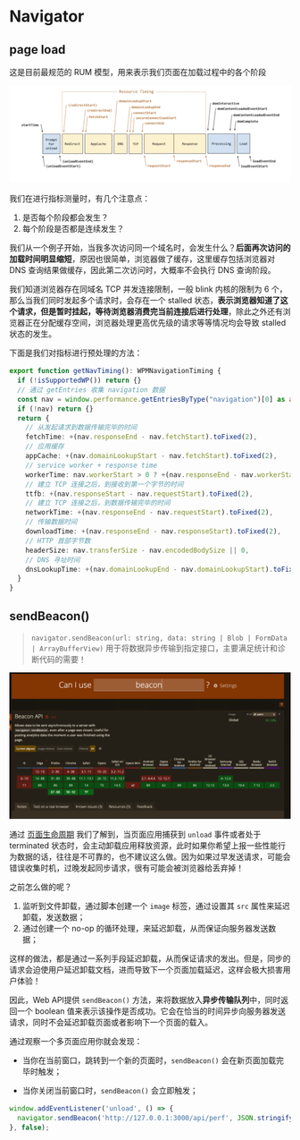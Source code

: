 # Navigator



## page load

这是目前最规范的 RUM 模型，用来表示我们页面在加载过程中的各个阶段

<img src="../assets/perf/pageLoad.png" />

我们在进行指标测量时，有几个注意点：

1. 是否每个阶段都会发生？
2. 每个阶段是否都是连续发生？

我们从一个例子开始，当我多次访问同一个域名时，会发生什么？<b>后面再次访问的加载时间明显缩短</b>，原因也很简单，浏览器做了缓存，这里缓存包括浏览器对 DNS 查询结果做缓存，因此第二次访问时，大概率不会执行 DNS 查询阶段。

我们知道浏览器存在同域名 TCP 并发连接限制，一般 blink 内核的限制为 6 个，那么当我们同时发起多个请求时，会存在一个 stalled 状态，<b>表示浏览器知道了这个请求，但是暂时挂起，等待浏览器消费完当前连接后进行处理</b>，除此之外还有浏览器正在分配缓存空间，浏览器处理更高优先级的请求等等情况均会导致 stalled 状态的发生。

下面是我们对指标进行预处理的方法：

```typescript
export function getNavTiming(): WPMNavigationTiming {
  if (!isSupportedWP()) return {}
  // 通过 getEntries 收集 navigation 数据
  const nav = window.performance.getEntriesByType("navigation")[0] as any
  if (!nav) return {}
  return {
    // 从发起请求到数据传输完毕的时间
    fetchTime: +(nav.responseEnd - nav.fetchStart).toFixed(2),
    // 应用缓存
    appCache: +(nav.domainLookupStart - nav.fetchStart).toFixed(2),
    // service worker + response time
    workerTime: nav.workerStart > 0 ? +(nav.responseEnd - nav.workerStart).toFixed(2) : 0,
    // 建立 TCP 连接之后，到接收到第一个字节的时间
    ttfb: +(nav.responseStart - nav.requestStart).toFixed(2),
    // 建立 TCP 连接之后，到数据传输完毕的时间
    networkTime: +(nav.responseEnd - nav.requestStart).toFixed(2),
    // 传输数据时间
    downloadTime: +(nav.responseEnd - nav.responseStart).toFixed(2),
    // HTTP 首部字节数
    headerSize: nav.transferSize - nav.encodedBodySize || 0,
    // DNS 寻址时间
    dnsLookupTime: +(nav.domainLookupEnd - nav.domainLookupStart).toFixed(2),
  }
}
```









## sendBeacon()

> `navigator.sendBeacon(url: string, data: string | Blob | FormData | ArrayBufferView)` 用于将数据异步传输到指定接口，主要满足统计和诊断代码的需要！

<a href="https://caniuse.com/?search=beacon" target="blank"><img src="../assets/beacon.png" alt="beacon" /></a>



通过 [页面生命周期](https://7k7k.life/explores/webs/page-lifecycle.html) 我们了解到，当页面应用捕获到 `unload` 事件或者处于 terminated 状态时，会主动卸载应用释放资源，此时如果你希望上报一些性能行为数据的话，往往是不可靠的，也不建议这么做。因为如果过早发送请求，可能会错误收集时机，过晚发起同步请求，很有可能会被浏览器给丢弃掉！

之前怎么做的呢？

1. 监听到文件卸载，通过脚本创建一个 `image` 标签，通过设置其 `src` 属性来延迟卸载，发送数据；
2. 通过创建一个 no-op 的循环处理，来延迟卸载，从而保证向服务器发送数据；

这样的做法，都是通过一系列手段延迟卸载，从而保证请求的发出。但是，同步的请求会迫使用户延迟卸载文档，进而导致下一个页面加载延迟，这样会极大损害用户体验！

因此，Web API提供 `sendBeacon()` 方法，来将数据放入**异步传输队列**中，同时返回一个 boolean 值来表示该操作是否成功。它会在恰当的时间异步向服务器发送请求，同时不会延迟卸载页面或者影响下一个页面的载入。

通过观察一个多页面应用你就会发现：

- 当你在当前窗口，跳转到一个新的页面时，`sendBeacon()` 会在新页面加载完毕时触发；

- 当你关闭当前窗口时，`sendBeacon()` 会立即触发；

```javascript
window.addEventListener('unload', () => {
  navigator.sendBeacon('http://127.0.0.1:3000/api/perf', JSON.stringify(window.screen))
}, false);
```



